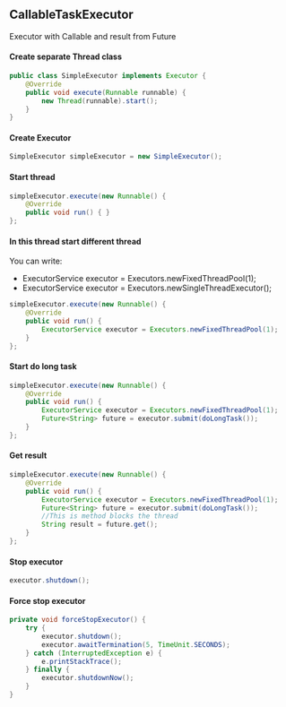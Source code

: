 ## CallableTaskExecutor

Executor with Callable and result from Future

#### Create separate Thread class
```java
public class SimpleExecutor implements Executor {
    @Override
    public void execute(Runnable runnable) {
        new Thread(runnable).start();
    }
}
```

#### Create Executor
```java
SimpleExecutor simpleExecutor = new SimpleExecutor();
```

#### Start thread
```java
simpleExecutor.execute(new Runnable() {
    @Override
    public void run() { }
};
```

#### In this thread start different thread
You can write:
- ExecutorService executor = Executors.newFixedThreadPool(1);
- ExecutorService executor = Executors.newSingleThreadExecutor();
```java
simpleExecutor.execute(new Runnable() {
    @Override
    public void run() { 
		ExecutorService executor = Executors.newFixedThreadPool(1);
	}
};
```

#### Start do long task
```java
simpleExecutor.execute(new Runnable() {
    @Override
    public void run() { 
		ExecutorService executor = Executors.newFixedThreadPool(1);
		Future<String> future = executor.submit(doLongTask()); 
	}
};
```

#### Get result
```java
simpleExecutor.execute(new Runnable() {
    @Override
    public void run() { 
		ExecutorService executor = Executors.newFixedThreadPool(1);
		Future<String> future = executor.submit(doLongTask());
		//This is method blocks the thread
		String result = future.get(); 
	}
};
```
#### Stop executor
```java
executor.shutdown();
```

#### Force stop executor
```java
private void forceStopExecutor() {
    try {
        executor.shutdown();
        executor.awaitTermination(5, TimeUnit.SECONDS);
    } catch (InterruptedException e) {
        e.printStackTrace();
    } finally {
        executor.shutdownNow();
    }
}
```
